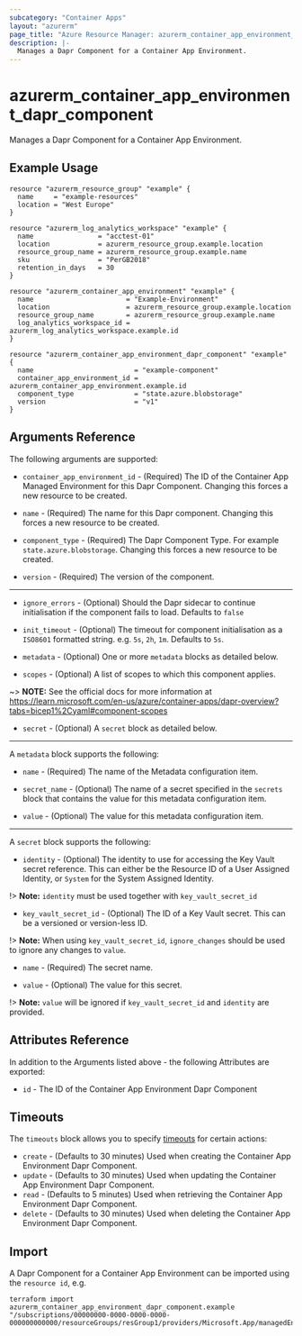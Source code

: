 ```yaml
---
subcategory: "Container Apps"
layout: "azurerm"
page_title: "Azure Resource Manager: azurerm_container_app_environment_dapr_component"
description: |-
  Manages a Dapr Component for a Container App Environment.
---
```


# azurerm_container_app_environment_dapr_component

Manages a Dapr Component for a Container App Environment.

## Example Usage

```hcl
resource "azurerm_resource_group" "example" {
  name     = "example-resources"
  location = "West Europe"
}

resource "azurerm_log_analytics_workspace" "example" {
  name                = "acctest-01"
  location            = azurerm_resource_group.example.location
  resource_group_name = azurerm_resource_group.example.name
  sku                 = "PerGB2018"
  retention_in_days   = 30
}

resource "azurerm_container_app_environment" "example" {
  name                       = "Example-Environment"
  location                   = azurerm_resource_group.example.location
  resource_group_name        = azurerm_resource_group.example.name
  log_analytics_workspace_id = azurerm_log_analytics_workspace.example.id
}

resource "azurerm_container_app_environment_dapr_component" "example" {
  name                         = "example-component"
  container_app_environment_id = azurerm_container_app_environment.example.id
  component_type               = "state.azure.blobstorage"
  version                      = "v1"
}
```

## Arguments Reference

The following arguments are supported:

* `container_app_environment_id` - (Required) The ID of the Container App Managed Environment for this Dapr Component. Changing this forces a new resource to be created.

* `name` - (Required) The name for this Dapr component. Changing this forces a new resource to be created.

* `component_type` - (Required) The Dapr Component Type. For example `state.azure.blobstorage`. Changing this forces a new resource to be created.

* `version` - (Required) The version of the component.

---

* `ignore_errors` - (Optional) Should the Dapr sidecar to continue initialisation if the component fails to load. Defaults to `false`

* `init_timeout` - (Optional) The timeout for component initialisation as a `ISO8601` formatted string. e.g. `5s`, `2h`, `1m`. Defaults to `5s`.

* `metadata` - (Optional) One or more `metadata` blocks as detailed below.

* `scopes` - (Optional) A list of scopes to which this component applies.

~> **NOTE:** See the official docs for more information at https://learn.microsoft.com/en-us/azure/container-apps/dapr-overview?tabs=bicep1%2Cyaml#component-scopes

* `secret` - (Optional) A `secret` block as detailed below.

---

A `metadata` block supports the following:

* `name` - (Required) The name of the Metadata configuration item.

* `secret_name` - (Optional) The name of a secret specified in the `secrets` block that contains the value for this metadata configuration item.

* `value` - (Optional) The value for this metadata configuration item.

---

A `secret` block supports the following:

* `identity` - (Optional) The identity to use for accessing the Key Vault secret reference. This can either be the Resource ID of a User Assigned Identity, or `System` for the System Assigned Identity.

!> **Note:** `identity` must be used together with `key_vault_secret_id`

* `key_vault_secret_id` - (Optional) The ID of a Key Vault secret. This can be a versioned or version-less ID.

!> **Note:** When using `key_vault_secret_id`, `ignore_changes` should be used to ignore any changes to `value`.

* `name` - (Required) The secret name.

* `value` - (Optional) The value for this secret.

!> **Note:** `value` will be ignored if `key_vault_secret_id` and `identity` are provided.

## Attributes Reference

In addition to the Arguments listed above - the following Attributes are exported:

* `id` - The ID of the Container App Environment Dapr Component


## Timeouts

The `timeouts` block allows you to specify [timeouts](https://www.terraform.io/docs/configuration/resources.html#timeouts) for certain actions:

* `create` - (Defaults to 30 minutes) Used when creating the Container App Environment Dapr Component.
* `update` - (Defaults to 30 minutes) Used when updating the Container App Environment Dapr Component.
* `read` - (Defaults to 5 minutes) Used when retrieving the Container App Environment Dapr Component.
* `delete` - (Defaults to 30 minutes) Used when deleting the Container App Environment Dapr Component.

## Import

A Dapr Component for a Container App Environment can be imported using the `resource id`, e.g.

```shell
terraform import azurerm_container_app_environment_dapr_component.example "/subscriptions/00000000-0000-0000-0000-000000000000/resourceGroups/resGroup1/providers/Microsoft.App/managedEnvironments/myenv/daprComponents/mydaprcomponent"
```
